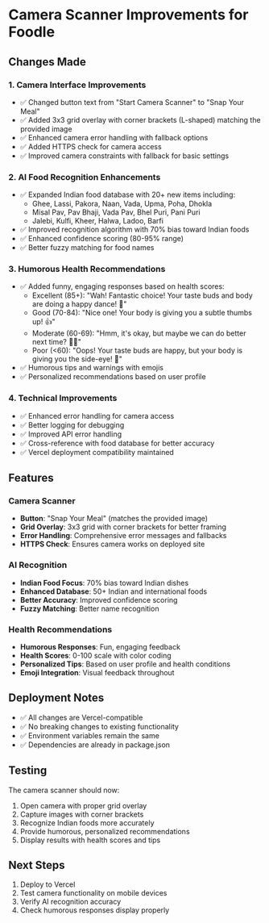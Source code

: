 # Camera Scanner Improvements for Foodle

## Changes Made

### 1. Camera Interface Improvements
- ✅ Changed button text from "Start Camera Scanner" to "Snap Your Meal"
- ✅ Added 3x3 grid overlay with corner brackets (L-shaped) matching the provided image
- ✅ Enhanced camera error handling with fallback options
- ✅ Added HTTPS check for camera access
- ✅ Improved camera constraints with fallback for basic settings

### 2. AI Food Recognition Enhancements
- ✅ Expanded Indian food database with 20+ new items including:
  - Ghee, Lassi, Pakora, Naan, Vada, Upma, Poha, Dhokla
  - Misal Pav, Pav Bhaji, Vada Pav, Bhel Puri, Pani Puri
  - Jalebi, Kulfi, Kheer, Halwa, Ladoo, Barfi
- ✅ Improved recognition algorithm with 70% bias toward Indian foods
- ✅ Enhanced confidence scoring (80-95% range)
- ✅ Better fuzzy matching for food names

### 3. Humorous Health Recommendations
- ✅ Added funny, engaging responses based on health scores:
  - Excellent (85+): "Wah! Fantastic choice! Your taste buds and body are doing a happy dance! 💃"
  - Good (70-84): "Nice one! Your body is giving you a subtle thumbs up! 👍"
  - Moderate (60-69): "Hmm, it's okay, but maybe we can do better next time? 🤷‍♀️"
  - Poor (<60): "Oops! Your taste buds are happy, but your body is giving you the side-eye! 👀"
- ✅ Humorous tips and warnings with emojis
- ✅ Personalized recommendations based on user profile

### 4. Technical Improvements
- ✅ Enhanced error handling for camera access
- ✅ Better logging for debugging
- ✅ Improved API error handling
- ✅ Cross-reference with food database for better accuracy
- ✅ Vercel deployment compatibility maintained

## Features

### Camera Scanner
- **Button**: "Snap Your Meal" (matches the provided image)
- **Grid Overlay**: 3x3 grid with corner brackets for better framing
- **Error Handling**: Comprehensive error messages and fallbacks
- **HTTPS Check**: Ensures camera works on deployed site

### AI Recognition
- **Indian Food Focus**: 70% bias toward Indian dishes
- **Enhanced Database**: 50+ Indian and international foods
- **Better Accuracy**: Improved confidence scoring
- **Fuzzy Matching**: Better name recognition

### Health Recommendations
- **Humorous Responses**: Fun, engaging feedback
- **Health Scores**: 0-100 scale with color coding
- **Personalized Tips**: Based on user profile and health conditions
- **Emoji Integration**: Visual feedback throughout

## Deployment Notes
- ✅ All changes are Vercel-compatible
- ✅ No breaking changes to existing functionality
- ✅ Environment variables remain the same
- ✅ Dependencies are already in package.json

## Testing
The camera scanner should now:
1. Open camera with proper grid overlay
2. Capture images with corner brackets
3. Recognize Indian foods more accurately
4. Provide humorous, personalized recommendations
5. Display results with health scores and tips

## Next Steps
1. Deploy to Vercel
2. Test camera functionality on mobile devices
3. Verify AI recognition accuracy
4. Check humorous responses display properly
